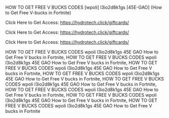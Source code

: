 HOW TO GET FREE V BUCKS CODES [wpoli] l3io2d8k1gs [45E-GAO] (How to Get Free V-bucks in Fortnite)

Click Here to Get Access: https://hydrotech.click/giftcards/

Click Here to Get Access: https://hydrotech.click/giftcards/

Click Here to Get Access: https://hydrotech.click/giftcards/

HOW TO GET FREE V BUCKS CODES wpoli l3io2d8k1gs 45E GAO How to Get Free V bucks in Fortnite, HOW TO GET FREE V BUCKS CODES wpoli l3io2d8k1gs 45E GAO How to Get Free V bucks in Fortnite, HOW TO GET FREE V BUCKS CODES wpoli l3io2d8k1gs 45E GAO How to Get Free V bucks in Fortnite, HOW TO GET FREE V BUCKS CODES wpoli l3io2d8k1gs 45E GAO How to Get Free V bucks in Fortnite, HOW TO GET FREE V BUCKS CODES wpoli l3io2d8k1gs 45E GAO How to Get Free V bucks in Fortnite, HOW TO GET FREE V BUCKS CODES wpoli l3io2d8k1gs 45E GAO How to Get Free V bucks in Fortnite, HOW TO GET FREE V BUCKS CODES wpoli l3io2d8k1gs 45E GAO How to Get Free V bucks in Fortnite, HOW TO GET FREE V BUCKS CODES wpoli l3io2d8k1gs 45E GAO How to Get Free V bucks in Fortnite
